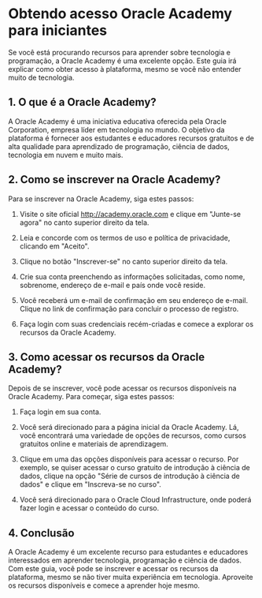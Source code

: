 # Obtendo acesso Oracle Academy para iniciantes

Se você está procurando recursos para aprender sobre tecnologia e programação, a Oracle Academy é uma excelente opção. Este guia irá explicar como obter acesso à plataforma, mesmo se você não entender muito de tecnologia.

## 1. O que é a Oracle Academy?

A Oracle Academy é uma iniciativa educativa oferecida pela Oracle Corporation, empresa líder em tecnologia no mundo. O objetivo da plataforma é fornecer aos estudantes e educadores recursos gratuitos e de alta qualidade para aprendizado de programação, ciência de dados, tecnologia em nuvem e muito mais.

## 2. Como se inscrever na Oracle Academy?

Para se inscrever na Oracle Academy, siga estes passos:

1. Visite o site oficial http://academy.oracle.com e clique em "Junte-se agora" no canto superior direito da tela.

2. Leia e concorde com os termos de uso e política de privacidade, clicando em "Aceito".

3. Clique no botão "Inscrever-se" no canto superior direito da tela.

4. Crie sua conta preenchendo as informações solicitadas, como nome, sobrenome, endereço de e-mail e país onde você reside.

5. Você receberá um e-mail de confirmação em seu endereço de e-mail. Clique no link de confirmação para concluir o processo de registro.

6. Faça login com suas credenciais recém-criadas e comece a explorar os recursos da Oracle Academy.

## 3. Como acessar os recursos da Oracle Academy?

Depois de se inscrever, você pode acessar os recursos disponíveis na Oracle Academy. Para começar, siga estes passos:

1. Faça login em sua conta.

2. Você será direcionado para a página inicial da Oracle Academy. Lá, você encontrará uma variedade de opções de recursos, como cursos gratuitos online e materiais de aprendizagem.

3. Clique em uma das opções disponíveis para acessar o recurso. Por exemplo, se quiser acessar o curso gratuito de introdução à ciência de dados, clique na opção "Série de cursos de introdução à ciência de dados" e clique em "Inscreva-se no curso".

4. Você será direcionado para o Oracle Cloud Infrastructure, onde poderá fazer login e acessar o conteúdo do curso.

## 4. Conclusão

A Oracle Academy é um excelente recurso para estudantes e educadores interessados em aprender tecnologia, programação e ciência de dados. Com este guia, você pode se inscrever e acessar os recursos da plataforma, mesmo se não tiver muita experiência em tecnologia. Aproveite os recursos disponíveis e comece a aprender hoje mesmo.

